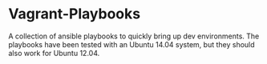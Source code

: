 # Vagrant-Playbooks
A collection of ansible playbooks to quickly bring up dev environments. The playbooks have been tested with an Ubuntu 14.04 system, but they should also work for Ubuntu 12.04.
